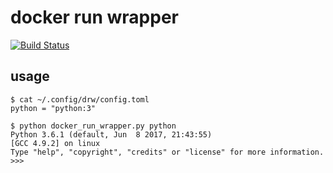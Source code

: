# docker run wrapper
[![Build Status](https://travis-ci.org/m3y/docker-run-wrapper.svg?branch=master)](https://travis-ci.org/m3y/docker-run-wrapper)

## usage

```
$ cat ~/.config/drw/config.toml
python = "python:3"
```

```
$ python docker_run_wrapper.py python
Python 3.6.1 (default, Jun  8 2017, 21:43:55)
[GCC 4.9.2] on linux
Type "help", "copyright", "credits" or "license" for more information.
>>>
```

